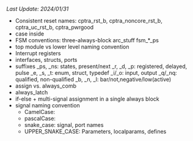 
_*Last Update: 2024/01/31*_

* Consistent reset names: cptra\_rst\_b, cptra\_noncore\_rst\_b, cptra\_uc\_rst\_b, cptra\_pwrgood
* case inside
* FSM conventions:
  three-always-block
  arc\_stuff
  fsm_*_ps
* top module vs lower level naming convention
* Interrupt registers
* interfaces, structs, ports
* suffixes
  \_ps, \_ns: states, present/next
  \_r, \_d, \_p: registered, delayed, pulse
  \_e, \_s, \_t: enum, struct, typedef
  \_i/\_o: input, output
  \_q/\_nq: qualified, non-qualified
  \_b, \_n, \_l: bar/not,negative/low(active)
* assign vs. always\_comb
* always\_latch
* if-else + multi-signal assignment in a single always block
* signal naming convention
  - CamelCase: 
  - pascalCase:
  - snake\_case: signal, port names
  - UPPER\_SNAKE\_CASE: Parameters, localparams, defines
